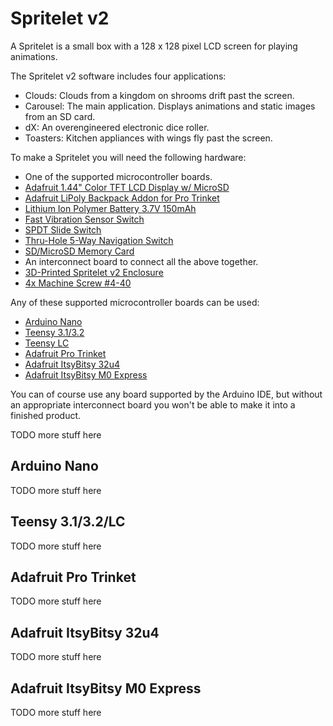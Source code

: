 # Spritelet v2

A Spritelet is a small box with a 128 x 128 pixel LCD screen for playing animations.

The Spritelet v2 software includes four applications:

  *  Clouds: Clouds from a kingdom on shrooms drift past the screen.
  *  Carousel: The main application. Displays animations and static images from an SD card.
  *  dX: An overengineered electronic dice roller.
  *  Toasters: Kitchen appliances with wings fly past the screen.

To make a Spritelet you will need the following hardware:

  *  One of the supported microcontroller boards.
  *  [Adafruit 1.44" Color TFT LCD Display w/ MicroSD](https://www.adafruit.com/product/2088)
  *  [Adafruit LiPoly Backpack Addon for Pro Trinket](https://www.adafruit.com/product/2124)
  *  [Lithium Ion Polymer Battery 3.7V 150mAh](https://www.adafruit.com/product/1317)
  *  [Fast Vibration Sensor Switch](https://www.adafruit.com/product/1766)
  *  [SPDT Slide Switch](https://www.adafruit.com/product/805)
  *  [Thru-Hole 5-Way Navigation Switch](https://www.adafruit.com/product/504)
  *  [SD/MicroSD Memory Card](https://www.adafruit.com/product/1294)
  *  An interconnect board to connect all the above together.
  *  [3D-Printed Spritelet v2 Enclosure](https://www.shapeways.com/model/upload-and-buy/7529582)
  *  [4x Machine Screw #4-40](https://www.digikey.com/product-detail/en/pomona-electronics/4862/501-1531-ND/745091)

Any of these supported microcontroller boards can be used:

  *  [Arduino Nano](https://store.arduino.cc/usa/arduino-nano)
  *  [Teensy 3.1/3.2](https://www.pjrc.com/teensy/teensy31.html)
  *  [Teensy LC](https://www.pjrc.com/teensy/teensyLC.html)
  *  [Adafruit Pro Trinket](https://www.adafruit.com/product/2000)
  *  [Adafruit ItsyBitsy 32u4](https://www.adafruit.com/product/3677)
  *  [Adafruit ItsyBitsy M0 Express](https://www.adafruit.com/product/3727)

You can of course use any board supported by the Arduino IDE, but without an appropriate interconnect board you won't be able to make it into a finished product.

TODO more stuff here

## Arduino Nano

TODO more stuff here

## Teensy 3.1/3.2/LC

TODO more stuff here

## Adafruit Pro Trinket

TODO more stuff here

## Adafruit ItsyBitsy 32u4

TODO more stuff here

## Adafruit ItsyBitsy M0 Express

TODO more stuff here
